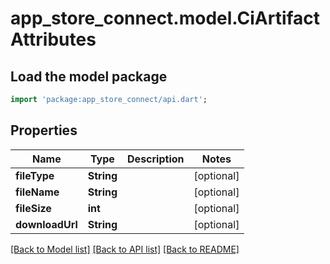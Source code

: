 # app_store_connect.model.CiArtifactAttributes

## Load the model package
```dart
import 'package:app_store_connect/api.dart';
```

## Properties
Name | Type | Description | Notes
------------ | ------------- | ------------- | -------------
**fileType** | **String** |  | [optional] 
**fileName** | **String** |  | [optional] 
**fileSize** | **int** |  | [optional] 
**downloadUrl** | **String** |  | [optional] 

[[Back to Model list]](../README.md#documentation-for-models) [[Back to API list]](../README.md#documentation-for-api-endpoints) [[Back to README]](../README.md)


